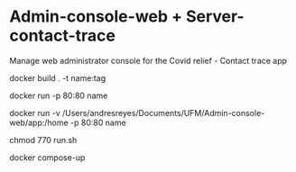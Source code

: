 # Admin-console-web + Server-contact-trace
Manage web administrator console for the Covid relief - Contact trace app

docker build . -t name:tag

docker run -p 80:80 name

docker run -v /Users/andresreyes/Documents/UFM/Admin-console-web/app:/home -p 80:80 name

chmod 770 run.sh

docker compose-up